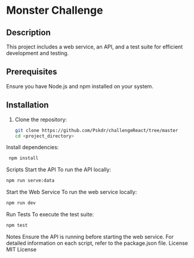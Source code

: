 # Monster Challenge 

## Description  
This project includes a web service, an API, and a test suite for efficient development and testing.  

## Prerequisites  
Ensure you have Node.js and npm installed on your system.  

## Installation  
1. Clone the repository:  
   ```bash  
   git clone https://github.com/Pskdr/challengeReact/tree/master  
   cd <project_directory>  
Install dependencies:

   ```bash  
    npm install
   ```
Scripts
Start the API
To run the API locally:

   ```bash  
npm run serve:data

   ```
Start the Web Service
To run the web service locally:

   ```bash  
npm run dev

   ```
Run Tests
To execute the test suite:

   ```bash  
npm test

   ```
Notes
Ensure the API is running before starting the web service.
For detailed information on each script, refer to the package.json file.
License
MIT License
